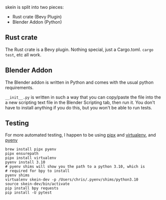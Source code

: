 skein is split into two pieces:

- Rust crate (Bevy Plugin)
- Blender Addon (Python)

## Rust crate

The Rust crate is a Bevy plugin. Nothing special, just a Cargo.toml. `cargo test`, etc all work.

## Blender Addon

The Blender addon is written in Python and comes with the usual python requirements.

`__init__.py` is written in such a way that you can copy/paste the file into the a new scripting text file in the Blender Scripting tab, then run it. You don't have to install anything if you do this, but you won't be able to run tests.

## Testing

For more automated testing, I happen to be using [pipx](https://github.com/pypa/pipx) and [virtualenv](https://virtualenv.pypa.io), and [pyenv]()

```
brew install pipx pyenv
pipx ensurepath
pipx install virtualenv
pyenv install 3.10
# pyenv shims will show you the path to a python 3.10, which is
# required for bpy to install
pyenv shims
virtualenv skein-dev -p /Users/chris/.pyenv/shims/python3.10
source skein-dev/bin/activate
pip install bpy requests
pip install -U pytest
```
